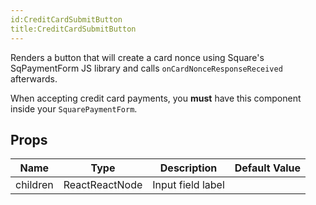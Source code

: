 ```yaml
---
id:CreditCardSubmitButton
title:CreditCardSubmitButton
---
```

Renders a button that will create a card nonce using Square's SqPaymentForm JS library and calls
`onCardNonceResponseReceived` afterwards.

When accepting credit card payments, you **must** have this component inside your `SquarePaymentForm`.
## Props
|Name|Type|Description|Default Value|
|---|---|---|---|
|children|ReactReactNode|Input field label||